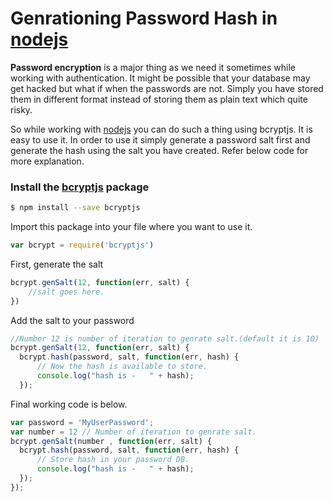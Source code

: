 # Genrationing Password Hash in [nodejs](https://nodejs.org/en/)



**Password encryption** is a major thing as we need it sometimes while working with authentication.
It might be possible that your database may get hacked but what if when the passwords are not.
Simply you have stored them in different format instead of storing them as plain text which quite
risky.

So while working with [nodejs](https://nodejs.org/en/) you can do such a thing using bcryptjs. It is easy to use it. In order to
use it simply generate a password salt first and generate the hash using the salt you have created.
Refer below code for more explanation.

### Install the [bcryptjs](https://www.npmjs.com/package/bcryptjs) package
```sh
$ npm install --save bcryptjs
```

Import this package into your file where you want to use it.
```js
var bcrypt = require('bcryptjs')
```

 First, generate the salt
```js
bcrypt.genSalt(12, function(err, salt) {
	//salt goes here.
})
```
 Add the salt to your password
```js
//Number 12 is number of iteration to genrate salt.(default it is 10)
bcrypt.genSalt(12, function(err, salt) {
  bcrypt.hash(password, salt, function(err, hash) {
	  // Now the hash is available to store.
	  console.log("hash is -   " + hash);
  });
```


Final working code is below.

```js
var password = 'MyUserPassword';
var number = 12 // Number of iteration to genrate salt.
bcrypt.genSalt(number , function(err, salt) {
  bcrypt.hash(password, salt, function(err, hash) {
	  // Store hash in your password DB.
	  console.log("hash is -   " + hash);
  });
});
```
